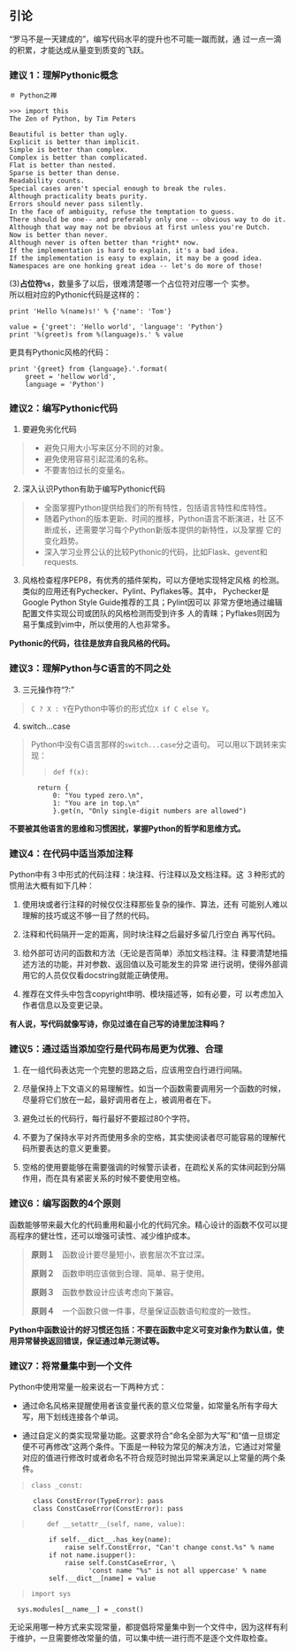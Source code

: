 ## 引论

“罗马不是一天建成的”，编写代码水平的提升也不可能一蹴而就，通
过一点一滴的积累，才能达成从量变到质变的飞跃。

### 建议 1：理解Pythonic概念

    ＃ Python之禅

    >>> import this
    The Zen of Python, by Tim Peters

    Beautiful is better than ugly.
    Explicit is better than implicit.
    Simple is better than complex.
    Complex is better than complicated.
    Flat is better than nested.
    Sparse is better than dense.
    Readability counts.
    Special cases aren't special enough to break the rules.
    Although practicality beats purity.
    Errors should never pass silently.
    In the face of ambiguity, refuse the temptation to guess.
    There should be one-- and preferably only one -- obvious way to do it.
    Although that way may not be obvious at first unless you're Dutch.
    Now is better than never.
    Although never is often better than *right* now.
    If the implementation is hard to explain, it's a bad idea.
    If the implementation is easy to explain, it may be a good idea.
    Namespaces are one honking great idea -- let's do more of those!

(3)**占位符`%s`**，数量多了以后，很难清楚哪一个占位符对应哪一个
实参。  
所以相对应的Pythonic代码是这样的：

    print 'Hello %(name)s!' % {'name': 'Tom'}

    value = {'greet': 'Hello world', 'language': 'Python'}
    print '%(greet)s from %(language)s.' % value

更具有Pythonic风格的代码：

    print '{greet} from {language}.'.format(
        greet = 'hellow world',
        language = 'Python')

### 建议2：编写Pythonic代码

1. 要避免劣化代码
> * 避免只用大小写来区分不同的对象。
> * 避免使用容易引起混淆的名称。
> * 不要害怕过长的变量名。

2. 深入认识Python有助于编写Pythonic代码
> * 全面掌握Python提供给我们的所有特性，包括语言特性和库特性。
> * 随着Python的版本更新、时间的推移，Python语言不断演进，社
区不断成长，还需要学习每个Python新版本提供的新特性，以及掌握
它的变化趋势。
> * 深入学习业界公认的比较Pythonic的代码，比如Flask、gevent和
requests.

3. 风格检查程序PEP8，有优秀的插件架构，可以方便地实现特定风格
的检测。类似的应用还有Pychecker、Pylint、Pyflakes等。其中，
Pychecker是Google Python Style Guide推荐的工具；Pylint因可以
非常方便地通过编辑配置文件实现公司或团队的风格检测而受到许多
人的青睐；Pyflakes则因为易于集成到vim中，所以使用的人也非常多。

**Pythonic的代码，往往是放弃自我风格的代码。**

### 建议3：理解Python与C语言的不同之处

3. 三元操作符“?:”
> `C ? X : Y`在Python中等价的形式位`X if C else Y`。

4. switch...case
> Python中没有C语言那样的`switch...case`分之语句。
> 可以用以下跳转来实现：
>>     def f(x):
           return {
               0: "You typed zero.\n",
               1: "You are in top.\n"
               }.get(n, "Only single-digit numbers are allowed")

**不要被其他语言的思维和习惯困扰，掌握Python的哲学和思维方式。**

### 建议4：在代码中适当添加注释

Python中有３中形式的代码注释：块注释、行注释以及文档注释。这
３种形式的惯用法大概有如下几种：　　

1. 使用块或者行注释的时候仅仅注释那些复杂的操作、算法，还有
可能别人难以理解的技巧或这不够一目了然的代码。

2. 注释和代码隔开一定的距离，同时块注释之后最好多留几行空白
再写代码。

3. 给外部可访问的函数和方法（无论是否简单）添加文档注释。注
释要清楚地描述方法的功能，并对参数、返回值以及可能发生的异常
进行说明，使得外部调用它的人员仅仅看docstring就能正确使用。

4. 推荐在文件头中包含copyright申明、模块描述等，如有必要，可
以考虑加入作者信息以及变更记录。

**有人说，写代码就像写诗，你见过谁在自己写的诗里加注释吗？**

### 建议5：通过适当添加空行是代码布局更为优雅、合理

1. 在一组代码表达完一个完整的思路之后，应该用空白行进行间隔。

2. 尽量保持上下文语义的易理解性。如当一个函数需要调用另一个函数的时候，尽量将它们放在一起，最好调用者在上，被调用者在下。

3. 避免过长的代码行，每行最好不要超过80个字符。

4. 不要为了保持水平对齐而使用多余的空格，其实使阅读者尽可能容易的理解代码所要表达的意义更重要。

5. 空格的使用要能够在需要强调的时候警示读者，在疏松关系的实体间起到分隔作用，而在具有紧密关系的时候不要使用空格。

### 建议6：编写函数的4个原则

函数能够带来最大化的代码重用和最小化的代码冗余。精心设计的函数不仅可以提高程序的健壮性，还可以增强可读性、减少维护成本。

> **原则１**　函数设计要尽量短小，嵌套层次不宜过深。
>
> **原则２**　函数申明应该做到合理、简单、易于使用。
>
> **原则３**　函数参数设计应该考虑向下兼容。
>
> **原则４**　一个函数只做一件事，尽量保证函数语句粒度的一致性。

**Python中函数设计的好习惯还包括：不要在函数中定义可变对象作为默认值，使用异常替换返回错误，保证通过单元测试等。**

### 建议7：将常量集中到一个文件

Python中使用常量一般来说右一下两种方式：

* 通过命名风格来提醒使用者该变量代表的意义位常量，如常量名所有字母大写，用下划线连接各个单词。

* 通过自定义的类实现常量功能。这要求符合“命名全部为大写”和“值一旦绑定便不可再修改”这两个条件。下面是一种较为常见的解决方法，它通过对常量对应的值进行修改时或者命名不符合规范时抛出异常来满足以上常量的两个条件。

>     class _const:
          class ConstError(TypeError): pass
          class ConstCaseError(ConstError): pass

>         def __setattr__(self, name, value):
              if self.__dict__.has_key(name):
                  raise self.ConstError, "Can't change const.%s" % name
              if not name.isupper():
                  raise self.ConstCaseError, \
                        'const name "%s" is not all uppercase' % name
              self.__dict__[name] = value

>     import sys
      sys.modules[__name__] = _const()

无论采用哪一种方式来实现常量，都提倡将常量集中到一个文件中，因为这样有利于维护，一旦需要修改常量的值，可以集中统一进行而不是逐个文件取检查。
